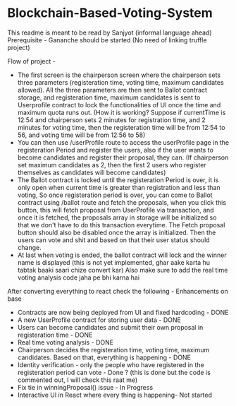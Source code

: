 # Blockchain-Based-Voting-System

This readme is meant to be read by Sanjyot (informal language ahead)
Prerequisite - 
Gananche should be started (No need of linking truffle project) 

Flow of project -
- The first screen is the chairperson screen where the chairperson sets three parameters (registeration time, voting time, maximum candidates allowed). All the three parameters are then sent to Ballot contract storage, and registeration time, maximum candidates is sent to Userprofile contract to lock the functionalities of UI once the time and maximum quota runs out. (How it is working? Suppose if currentTime is 12:54 and chairperson sets 2 minutes for registration time, and 2 minutes for voting time, then the registeration time will be from 12:54 to 56, and voting time will be from 12:56 to 58)
- You can then use /userProfile route to access the userProfile page in the registeration Period and register the users, also if the user wants to become candidates and register their proposal, they can. (If chairperson set maximum candidates as 2, then the first 2 users who register themselves as candidates will become candidates)
- The Ballot contract is locked until the registeration Period is over, it is only open when current time is greater than registration and less than voting, So once registeration period is over, you can come to Ballot contract using /ballot route and fetch the proposals, when you click this button, this will fetch proposal from UserProfile via transaction, and once it is fetched, the proposals array in  storage will be initialized so that we don't have to do this transaction everytime. The Fetch proposal button should also be disabled once the array is initialized. Then the users can vote and shit and based on that their user status should change.
- At last when voting is ended, the ballot contract will lock and the winner name is displayed (this is not yet implemented, ghar aake karta hu tabtak baaki saari chize convert kar)
  Also make sure to add the real time voting analysis code jaha pe bhi karna hai

After converting everything to react check the following - 
Enhancements on base
- Contracts are now being deployed from UI and fixed hardcoding - DONE
- A new UserProfile contract for storing user data - DONE
- Users can become candidates and submit their own proposal in registeration time - DONE
- Real time voting analysis - DONE
- Chairperson decides the registeration time, voting time, maximum candidates. Based on that, everything is happening - DONE
- Identity verification - only the people who have registered in the registeration period can vote - Done ? (this is done but the code is commented out, I will check this raat me)
- Fix tie in winningProposal() issue - In Progress
- Interactive UI in React where every thing is happening- Not started
